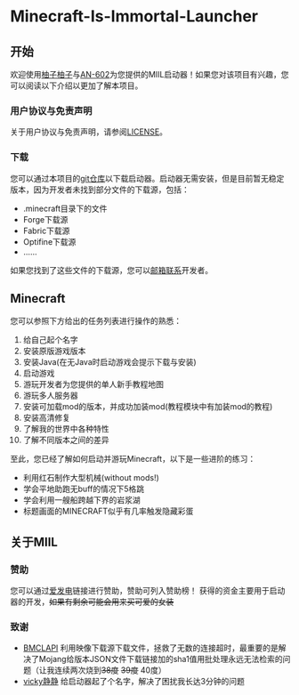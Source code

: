 # Minecraft-Is-Immortal-Launcher
## 开始
欢迎使用[柚子柚子](https://space.bilibili.com/1377882998)与[AN-602](https://space.bilibili.com/1245560652)为您提供的MIIL启动器！如果您对该项目有兴趣，您可以阅读以下介绍以更加了解本项目。
### 用户协议与免责声明
关于用户协议与免责声明，请参阅[LICENSE](LICENSE)。
### 下载
您可以通过本项目的[git仓库](https://github.com/youzi520/Minecraft-Is-Immortal-Launcher)以下载启动器。启动器无需安装，但是目前暂无稳定版本，因为开发者未找到部分文件的下载源，包括：
- .minecraft目录下的文件
- Forge下载源
- Fabric下载源
- Optifine下载源
- ……

如果您找到了这些文件的下载源，您可以[邮箱联系](mailto:youzi5201086@163.com)开发者。
## Minecraft
您可以参照下方给出的任务列表进行操作的熟悉：
1. 给自己起个名字
2. 安装原版游戏版本
3. 安装Java(在无Java时启动游戏会提示下载与安装)
4. 启动游戏
5. 游玩开发者为您提供的单人新手教程地图
6. 游玩多人服务器
7. 安装可加载mod的版本，并成功加装mod(教程模块中有加装mod的教程)
8. 安装高清修复
9. 了解我的世界中各种特性
10. 了解不同版本之间的差异

至此，您已经了解如何启动并游玩Minecraft，以下是一些进阶的练习：
- 利用红石制作大型机械(without mods!)
- 学会平地助跑无buff的情况下5格跳
- 学会利用一艘船跨越下界的岩浆湖
- 标题画面的MINECRAFT似乎有几率触发隐藏彩蛋
## 关于MIIL
### 赞助
您可以通过[爱发电](https://afdian.net/@mc_youzi)链接进行赞助，赞助可列入赞助榜！
获得的资金主要用于启动器的开发，~~如果有剩余可能会用来买可爱的女装~~
### 致谢
- [BMCLAPI](https://afdian.net/@bangbang93) 利用映像下载源下载文件，拯救了无数的连接超时，最重要的是解决了Mojang给版本JSON文件下载链接加的sha1值用批处理永远无法检索的问题（让我连续两次烧到~~38度~~ ~~39度~~ 40度）
- [vicky静静](https://space.bilibili.com/18157332)  给启动器起了个名字，解决了困扰我长达3分钟的问题
